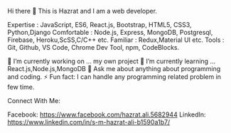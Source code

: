 Hi there 👋 This is Hazrat and I am a web developer.


Expertise : JavaScript, ES6, React.js, Bootstrap, HTML5, CSS3, Python,Django
Comfortable : Node.js, Express, MongoDB, Postgresql, Firebase, Heroku,ScSS,C/C++ etc.
Familiar : Redux,Material UI etc.
Tools : Git, Github, VS Code, Chrome Dev Tool, npm, CodeBlocks.


🔭 I’m currently working on ... my own project
🌱 I’m currently learning ... React.js,Node.js,MongoDB
💬 Ask me about anything about programming and coding.
⚡ Fun fact: I can handle any programming related problem in few time.

Connect With Me:

Facebook: https://www.facebook.com/hazrat.ali.5682944
LinkedIn: https://www.linkedin.com/in/s-m-hazrat-ali-b1590a1b7/
